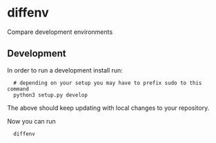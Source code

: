 # diffenv
Compare development environments


## Development

In order to run a development install run:

```console
  # depending on your setup you may have to prefix sudo to this command
  python3 setup.py develop
```

The above should keep updating with local changes to your repository.

Now you can run
```
  diffenv
```
